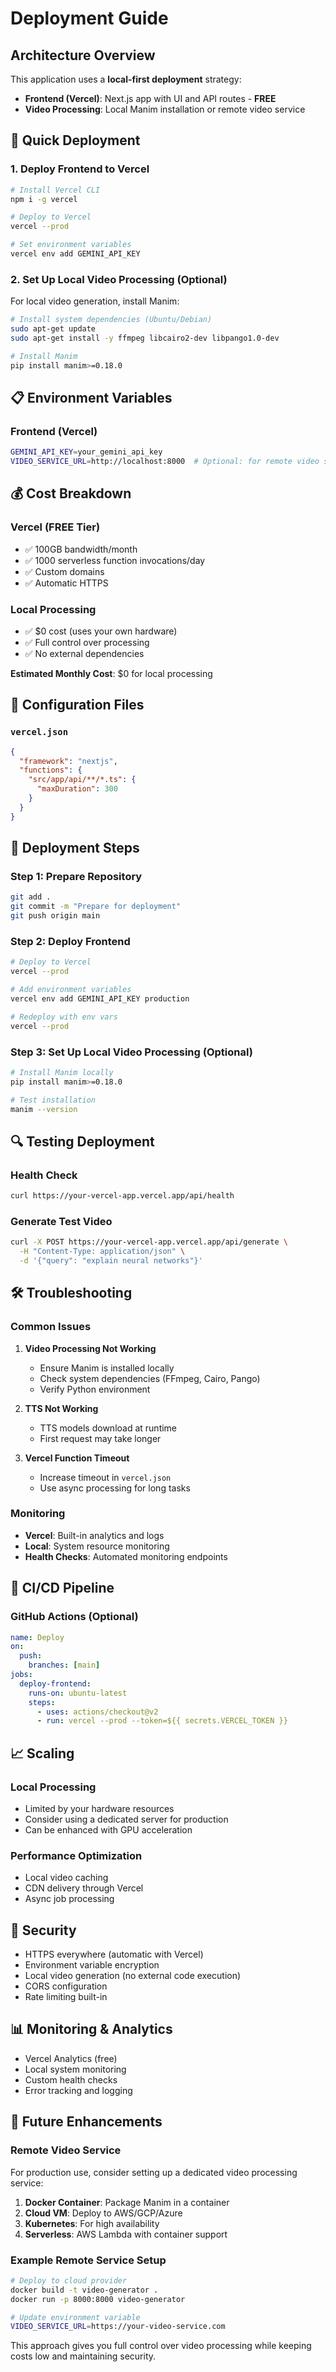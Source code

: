 # Deployment Guide

## Architecture Overview

This application uses a **local-first deployment** strategy:

- **Frontend (Vercel)**: Next.js app with UI and API routes - **FREE**
- **Video Processing**: Local Manim installation or remote video service

## 🚀 Quick Deployment

### 1. Deploy Frontend to Vercel

```bash
# Install Vercel CLI
npm i -g vercel

# Deploy to Vercel
vercel --prod

# Set environment variables
vercel env add GEMINI_API_KEY
```

### 2. Set Up Local Video Processing (Optional)

For local video generation, install Manim:

```bash
# Install system dependencies (Ubuntu/Debian)
sudo apt-get update
sudo apt-get install -y ffmpeg libcairo2-dev libpango1.0-dev

# Install Manim
pip install manim>=0.18.0
```

## 📋 Environment Variables

### Frontend (Vercel)
```bash
GEMINI_API_KEY=your_gemini_api_key
VIDEO_SERVICE_URL=http://localhost:8000  # Optional: for remote video service
```

## 💰 Cost Breakdown

### Vercel (FREE Tier)
- ✅ 100GB bandwidth/month
- ✅ 1000 serverless function invocations/day
- ✅ Custom domains
- ✅ Automatic HTTPS

### Local Processing
- ✅ $0 cost (uses your own hardware)
- ✅ Full control over processing
- ✅ No external dependencies

**Estimated Monthly Cost**: $0 for local processing

## 🔧 Configuration Files

### `vercel.json`
```json
{
  "framework": "nextjs",
  "functions": {
    "src/app/api/**/*.ts": {
      "maxDuration": 300
    }
  }
}
```

## 🚀 Deployment Steps

### Step 1: Prepare Repository
```bash
git add .
git commit -m "Prepare for deployment"
git push origin main
```

### Step 2: Deploy Frontend
```bash
# Deploy to Vercel
vercel --prod

# Add environment variables
vercel env add GEMINI_API_KEY production

# Redeploy with env vars
vercel --prod
```

### Step 3: Set Up Local Video Processing (Optional)
```bash
# Install Manim locally
pip install manim>=0.18.0

# Test installation
manim --version
```

## 🔍 Testing Deployment

### Health Check
```bash
curl https://your-vercel-app.vercel.app/api/health
```

### Generate Test Video
```bash
curl -X POST https://your-vercel-app.vercel.app/api/generate \
  -H "Content-Type: application/json" \
  -d '{"query": "explain neural networks"}'
```

## 🛠 Troubleshooting

### Common Issues

1. **Video Processing Not Working**
   - Ensure Manim is installed locally
   - Check system dependencies (FFmpeg, Cairo, Pango)
   - Verify Python environment

2. **TTS Not Working**
   - TTS models download at runtime
   - First request may take longer

3. **Vercel Function Timeout**
   - Increase timeout in `vercel.json`
   - Use async processing for long tasks

### Monitoring

- **Vercel**: Built-in analytics and logs
- **Local**: System resource monitoring
- **Health Checks**: Automated monitoring endpoints

## 🔄 CI/CD Pipeline

### GitHub Actions (Optional)
```yaml
name: Deploy
on:
  push:
    branches: [main]
jobs:
  deploy-frontend:
    runs-on: ubuntu-latest
    steps:
      - uses: actions/checkout@v2
      - run: vercel --prod --token=${{ secrets.VERCEL_TOKEN }}
```

## 📈 Scaling

### Local Processing
- Limited by your hardware resources
- Consider using a dedicated server for production
- Can be enhanced with GPU acceleration

### Performance Optimization
- Local video caching
- CDN delivery through Vercel
- Async job processing

## 🔐 Security

- HTTPS everywhere (automatic with Vercel)
- Environment variable encryption
- Local video generation (no external code execution)
- CORS configuration
- Rate limiting built-in

## 📊 Monitoring & Analytics

- Vercel Analytics (free)
- Local system monitoring
- Custom health checks
- Error tracking and logging

## 🚀 Future Enhancements

### Remote Video Service
For production use, consider setting up a dedicated video processing service:

1. **Docker Container**: Package Manim in a container
2. **Cloud VM**: Deploy to AWS/GCP/Azure
3. **Kubernetes**: For high availability
4. **Serverless**: AWS Lambda with container support

### Example Remote Service Setup
```bash
# Deploy to cloud provider
docker build -t video-generator .
docker run -p 8000:8000 video-generator

# Update environment variable
VIDEO_SERVICE_URL=https://your-video-service.com
```

This approach gives you full control over video processing while keeping costs low and maintaining security.